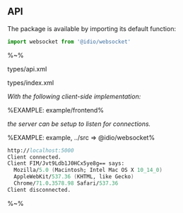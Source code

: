 ## API

The package is available by importing its default function:

```js
import websocket from '@idio/websocket'
```

%~%

<typedef name="websocket">types/api.xml</typedef>

<typedef>types/index.xml</typedef>

_With the following client-side implementation:_

%EXAMPLE: example/frontend%

_the server can be setup to listen for connections._

%EXAMPLE: example, ../src => @idio/websocket%

```fs
http://localhost:5000
Client connected.
Client FIM/Jvt9Ldb1J0HCx5ye8g== says:
  Mozilla/5.0 (Macintosh; Intel Mac OS X 10_14_0)
  AppleWebKit/537.36 (KHTML, like Gecko)
  Chrome/71.0.3578.98 Safari/537.36
Client disconnected.
```

%~%